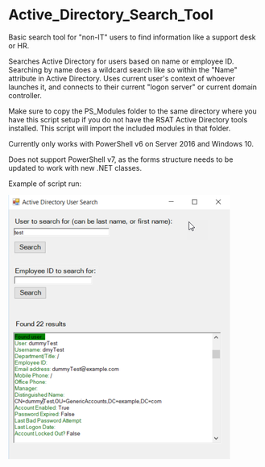 # Active_Directory_Search_Tool
Basic search tool for "non-IT" users to find information like a support desk or HR.

Searches Active Directory for users based on name or employee ID. Searching by name does a wildcard search like so *<text>* within the "Name" attribute in Active Directory. Uses current user's context of whoever launches it, and connects to their current "logon server" or current domain controller.

Make sure to copy the PS_Modules folder to the same directory where you have this script setup if you do not have the RSAT Active Directory tools installed. This script will import the included modules in that folder.

Currently only works with PowerShell v6 on Server 2016 and Windows 10.

Does not support PowerShell v7, as the forms structure needs to be updated to work with new .NET classes.

Example of script run:

![Script Demo](script.png?raw=true "Script Demo")